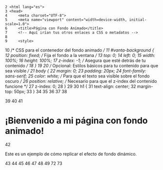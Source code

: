  <!DOCTYPE html>
    2 <html lang="es">
    3 <head>
    4     <meta charset="UTF-8">
    5     <meta name="viewport" content="width=device-width, initial-scale=1.0">  
    6     <title>Página con Fondo Animado</title>
    7     <!-- Aquí irían tus otros enlaces a CSS o metadatos -->
    8 
    9     <style>
   10       /* CSS para el contenedor del fondo animado */
   11       #vanta-background {
   12         position: fixed; /* Fija el fondo a la ventana */
   13         top: 0;
   14         left: 0;
   15         width: 100%;
   16         height: 100%;
   17         z-index: -1; /* Asegura que esté detrás de tu contenido */
   18       }
   19 
   20       /* Opcional: Estilos básicos para tu contenido para que sea visible */
   21       body {
   22         margin: 0;
   23         padding: 20px;
   24         font-family: sans-serif;
   25         color: white; /* Para que el texto sea visible sobre el fondo oscuro */
   26         position: relative; /* Necesario para que el z-index del contenido funcione */
   27         z-index: 0;
   28       }
   29 
   30       h1 {
   31         text-align: center;
   32         margin-top: 50px;
   33       }
   34     </style>
   35 </head>
   36 <body>
   37     <!-- Este div es el contenedor donde se renderizará la animación de VANTA.js -->
   38     <div id="vanta-background"></div>
   39 
   40     <!-- Tu contenido principal iría aquí -->
   41     <h1>¡Bienvenido a mi página con fondo animado!</h1>
   42     <p>Este es un ejemplo de cómo replicar el efecto de fondo dinámico.</p>
   43 
   44     <!-- Scripts necesarios para VANTA.js y Three.js -->
   45     <!-- Es importante que estos scripts se carguen al final del body o con 'defer' -->
   46     <script defer src="https://cdnjs.cloudflare.com/ajax/libs/three.js/r134/three.min.js"></script>
   47     <script defer src="https://cdn.jsdelivr.net/npm/vanta@latest/dist/vanta.waves.min.js"></script>
   48 
   49     <script>
   50       // Inicializa el fondo de VANTA.js una vez que el DOM esté cargado
   51       document.addEventListener('DOMContentLoaded', function() {
   52         // Puedes añadir una condición para que solo se active en escritorio si lo deseas
   53         const isDesktop = window.matchMedia('(min-width: 768px)').matches;
   54         if (isDesktop && window.VANTA && window.THREE) {
   55           window.vantaEffect = VANTA.WAVES({
   56             el: "#vanta-background", // El ID del div donde se renderizará
   57             mouseControls: true,
   58             touchControls: false,
   59             gyroControls: false,
   60             minHeight: 200.00,
   61             minWidth: 200.00,
   62             scale: 1.00,
   63             scaleMobile: 1.00,
   64             color: 0x20207, // Color principal de las ondas
   65             shininess: 28.00,
   66             waveSpeed: 0.65,
   67             zoom: 0.97
   68           });
   69         }
   70       });
   71     </script>
   72 </body>
   73 </html>